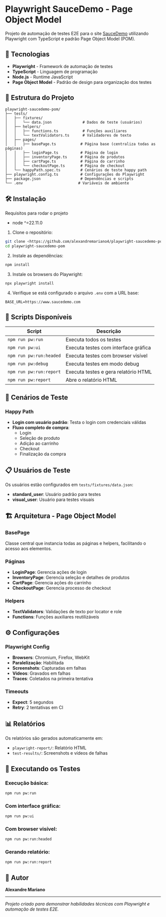 # Playwright SauceDemo - Page Object Model

Projeto de automação de testes E2E para o site [SauceDemo](https://www.saucedemo.com/) utilizando Playwright com TypeScript e padrão Page Object Model (POM).

## 🚀 Tecnologias

- **Playwright** - Framework de automação de testes
- **TypeScript** - Linguagem de programação
- **Node.js** - Runtime JavaScript
- **Page Object Model** - Padrão de design para organização dos testes

## 📁 Estrutura do Projeto

```
playwright-saucedemo-pom/
├── tests/
│   ├── fixtures/
│   │   └── data.json              # Dados de teste (usuários)
│   ├── helpers/
│   │   ├── functions.ts           # Funções auxiliares
│   │   └── textValidators.ts      # Validadores de texto
│   ├── pages/
│   │   ├── basePage.ts           # Página base (centraliza todas as páginas)
│   │   ├── loginPage.ts          # Página de login
│   │   ├── inventoryPage.ts      # Página de produtos
│   │   ├── cartPage.ts           # Página do carrinho
│   │   └── checkoutPage.ts       # Página de checkout
│   └── happyPath.spec.ts         # Cenários de teste happy path
├── playwright.config.ts          # Configurações do Playwright
├── package.json                  # Dependências e scripts
└── .env                         # Variáveis de ambiente
```

## 🛠️ Instalação

Requisitos para rodar o projeto

- node ^=22.11.0

1. Clone o repositório:
```bash
git clone <https://github.com/alexandremariano4/playwright-saucedemo-pom.git>
cd playwright-saucedemo-pom
```

2. Instale as dependências:
```bash
npm install
```

3. Instale os browsers do Playwright:
```bash
npx playwright install
```

4. Verifique se está configurado o arquivo `.env` com a URL base:
```env
BASE_URL=https://www.saucedemo.com
```

## 🎯 Scripts Disponíveis

| Script | Descrição |
|--------|-----------|
| `npm run pw:run` | Executa todos os testes |
| `npm run pw:ui` | Executa testes com interface gráfica |
| `npm run pw:run:headed` | Executa testes com browser visível |
| `npm run pw:debug` | Executa testes em modo debug |
| `npm run pw:run:report` | Executa testes e gera relatório HTML |
| `npm run pw:report` | Abre o relatório HTML |

## 🧪 Cenários de Teste

### Happy Path
- **Login com usuário padrão**: Testa o login com credenciais válidas
- **Fluxo completo de compra**: 
  - Login
  - Seleção de produto
  - Adição ao carrinho
  - Checkout
  - Finalização da compra

## 📋 Usuários de Teste

Os usuários estão configurados em `tests/fixtures/data.json`:

- **standard_user**: Usuário padrão para testes
- **visual_user**: Usuário para testes visuais

## 🏗️ Arquitetura - Page Object Model

### BasePage
Classe central que instancia todas as páginas e helpers, facilitando o acesso aos elementos.

### Páginas
- **LoginPage**: Gerencia ações de login
- **InventoryPage**: Gerencia seleção e detalhes de produtos
- **CartPage**: Gerencia ações do carrinho
- **CheckoutPage**: Gerencia processo de checkout

### Helpers
- **TextValidators**: Validações de texto por locator e role
- **Functions**: Funções auxiliares reutilizáveis

## ⚙️ Configurações

### Playwright Config
- **Browsers**: Chromium, Firefox, WebKit
- **Paralelização**: Habilitada
- **Screenshots**: Capturadas em falhas
- **Vídeos**: Gravados em falhas
- **Traces**: Coletados na primeira tentativa

### Timeouts
- **Expect**: 5 segundos
- **Retry**: 2 tentativas em CI

## 📊 Relatórios

Os relatórios são gerados automaticamente em:
- `playwright-report/`: Relatório HTML
- `test-results/`: Screenshots e vídeos de falhas

## 🚀 Executando os Testes

### Execução básica:
```bash
npm run pw:run
```

### Com interface gráfica:
```bash
npm run pw:ui
```

### Com browser visível:
```bash
npm run pw:run:headed
```

### Gerando relatório:
```bash
npm run pw:run:report
```

## 📝 Autor

**Alexandre Mariano**

---

*Projeto criado para demonstrar habilidades técnicas com Playwright e automação de testes E2E.*